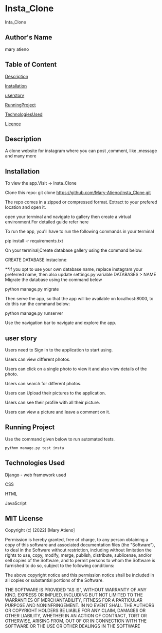 # Insta_Clone

Inta_Clone

## Author's Name

mary atieno

## Table of Content

[Description](#Description)

[Installation](#Installation)

[userstory](#userstory)

[RunningProject](#RunningProject)

[TechnologiesUsed](#TechnologiesUsed)

[Licence](#Licence)

## Description

A clone website for instagram where you can post ,comment, like ,message and many more

## Installation

To view the app.Visit -> Insta_Clone

Clone this repo: git clone <https://github.com/Mary-Atieno/Insta_Clone.git>

The repo comes in a zipped or compressed format. Extract to your prefered location and open it.

open your terminal and navigate to gallery then create a virtual environment.For detailed guide refer here

To run the app, you'll have to run the following commands in your terminal

pip install -r requirements.txt

On your terminal,Create database gallery using the command below.

CREATE DATABASE instaclone:

**if you opt to use your own database name, replace instagram your preferred name, then also update settings.py variable DATABASES > NAME
Migrate the database using the command below

python manage.py migrate

Then serve the app, so that the app will be available on localhost:8000, to do this run the command below:

python manage.py runserver

Use the navigation bar to navigate and explore the app.

## user story

Users need to Sign in to the application to start using.

Users can view different photos.

Users can click on a single photo to view it and also view details of the photo.

Users can search for different photos.

Users can Upload their pictures to the application.

Users can see their profile with all their picture.

Users can view a picture and leave a comment on it.

## Running Project

Use the command given below to run automated tests.

    python manage.py test insta

## Technologies Used

Django - web framework used

CSS

HTML

JavaScript

## MIT License

Copyright (c) [2022] [Mary Atieno]

Permission is hereby granted, free of charge, to any person obtaining a copy of this software and associated documentation files (the "Software"), to deal in the Software without restriction, including without limitation the rights to use, copy, modify, merge, publish, distribute, sublicense, and/or sell copies of the Software, and to permit persons to whom the Software is furnished to do so, subject to the following conditions:

The above copyright notice and this permission notice shall be included in all copies or substantial portions of the Software.

THE SOFTWARE IS PROVIDED "AS IS", WITHOUT WARRANTY OF ANY KIND, EXPRESS OR IMPLIED, INCLUDING BUT NOT LIMITED TO THE WARRANTIES OF MERCHANTABILITY, FITNESS FOR A PARTICULAR PURPOSE AND NONINFRINGEMENT. IN NO EVENT SHALL THE AUTHORS OR COPYRIGHT HOLDERS BE LIABLE FOR ANY CLAIM, DAMAGES OR OTHER LIABILITY, WHETHER IN AN ACTION OF CONTRACT, TORT OR OTHERWISE, ARISING FROM, OUT OF OR IN CONNECTION WITH THE SOFTWARE OR THE USE OR OTHER DEALINGS IN THE SOFTWARE

